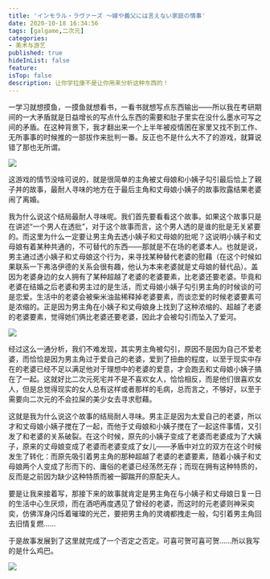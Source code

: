 ```yaml
---
title: 'インモラル・ラヴァーズ ～嫁や義父には言えない家庭の情事'
date: 2020-10-18 16:34:56
tags: [galgame,二次元]
categories:
- 美术与游艺
published: true
hideInList: false
feature: 
isTop: false
description: 让你学拉康不是让你用来分析这种东西的！
---
```

一学习就想摸鱼，一摸鱼就想看书，一看书就想写点东西输出——所以我在考研期间的一大矛盾就是日益增长的写点什么东西的需要和肚子里实在没什么墨水可写之间的矛盾。在这种背景下，我才翻出来一个上半年被疫情困在家里又找不到工作、无所事事的时候推的一部拔作来批判一番。反正也不是什么大不了的游戏，就算说错了那也无所谓。

<!-- more -->

![](https://cdn.jsdelivr.net/gh/yuukoamamiya/pic/20201018163356.png)

这游戏的情节没啥可说的，就是很简单的主角被丈母娘和小姨子勾引最后恰上了親子丼的故事，最耐人寻味的地方在于最后主角和丈母娘小姨子的故事败露结果老婆闹了离婚。

我为什么说这个结局最耐人寻味呢。我们首先要看看这个故事。如果这个故事只是在讲述“一个男人在透批”，对于这个故事而言，这个男人透的是谁的批是无关紧要的。而这里为什么一定要让男主角去透小姨子和丈母娘的批呢？这说明小姨子和丈母娘有着某种共通的，不可替代的东西——那就是不在场的老婆本人。也就是说，男主通过透小姨子和丈母娘这个行为，来寻找某种替代老婆的慰藉（在这个时候如果联系一下弗洛伊德的关系会很有趣，他认为本来老婆就是丈母娘的替代品）。盖因为老婆身边的女人拥有了某种超越了老婆的老婆要素，比老婆还要老婆。毕竟和老婆在结婚之后老婆和男主过的是生活，而丈母娘小姨子勾引男主角的时候谈的可是恋爱。生活中的老婆会被柴米油盐稀释掉老婆要素，而谈恋爱的时候老婆要素可是浓缩的。正是因为男主角在小姨子和丈母娘身上找到了这种浓缩的、超越了老婆的老婆要素，觉得她们俩比老婆还要老婆，因此才会被勾引而坠入了爱河。

![](https://cdn.jsdelivr.net/gh/yuukoamamiya/pic/20201122190026.jpg)

经过这么一通分析，我们不难发现，其实男主角被勾引，原因不是因为自己不爱老婆，而恰恰是因为男主角过于爱自己的老婆，爱到了扭曲的程度，以至于现实中存在的老婆已经不足以满足他对于理想中的老婆的爱意，才会跑去和丈母娘小姨子搞在了一起。这就好比二次元死宅并不是不喜欢女人，恰恰相反，而是他们很喜欢女人，但是总觉得现实的女人总有这样或者那样的毛病，总而言之，不够好，以至于需要向二次元的不会拉屎的美少女去寻求慰藉。

这就是我为什么说这个故事的结局耐人寻味。男主正是因为太爱自己的老婆，所以才和丈母娘小姨子搅在了一起，而他于丈母娘和小姨子搅在了一起这件事情，又引发了和老婆的关系破裂。在这个时候，原先的小姨子变成了老婆而老婆成为了大姨子，原来的丈母娘变成了老婆而老婆变成了女儿——矛盾中对立的双方在这个时候发生了转化：而原先吸引着男主角的那种超越了老婆的老婆要素，随着小姨子和丈母娘两个人变成了形而下的、庸俗的老婆已经荡然无存；而现在拥有这种特质的，反而是之前因为缺少这种特质而被一脚踹开的原配夫人。

要是让我来接着写，那接下来的故事就肯定是男主角在与小姨子和丈母娘日复一日的生活中心生厌烦，而在酒吧再度遇见了曾经的老婆，而这时的元老婆则神采奕奕，仿佛浑身闪烁着璀璨的光芒，要把男主角的灵魂都拽走一般，勾引着男主角回去旧情复燃……

于是故事发展到了这里就完成了一个否定之否定。可喜可贺可喜可贺……所以我写的是什么鸡巴。

![](https://cdn.jsdelivr.net/gh/yuukoamamiya/pic/20201018163356.jpg)
